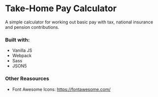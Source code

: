 # Take-Home Pay Calculator

A simple calculator for working out basic pay with tax, national insurance and pension contributions.


### Built with:

- Vanilla JS
- Webpack
- Sass
- JSON5

### Other Reasources

- Font Awesome Icons: https://fontawesome.com/